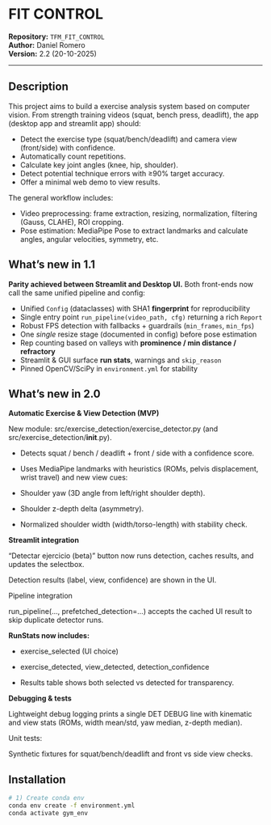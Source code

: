 # FIT CONTROL

**Repository:** `TFM_FIT_CONTROL`  
**Author:** Daniel Romero  
**Version:** 2.2 (20-10-2025)

---

## Description

This project aims to build a exercise analysis system based on computer vision.
From strength training videos (squat, bench press, deadlift), the app (desktop app and streamlit app) should:

- Detect the exercise type (squat/bench/deadlift) and camera view (front/side) with confidence.
- Automatically count repetitions.
- Calculate key joint angles (knee, hip, shoulder).
- Detect potential technique errors with ≥90% target accuracy.
- Offer a minimal web demo to view results.


The general workflow includes:
- Video preprocessing: frame extraction, resizing, normalization, filtering (Gauss, CLAHE), ROI cropping.
- Pose estimation: MediaPipe Pose to extract landmarks and calculate angles, angular velocities, symmetry, etc.


## What’s new in 1.1

**Parity achieved between Streamlit and Desktop UI.** Both front-ends now call the same unified pipeline and config:

- Unified `Config` (dataclasses) with SHA1 **fingerprint** for reproducibility
- Single entry point `run_pipeline(video_path, cfg)` returning a rich `Report`
- Robust FPS detection with fallbacks + guardrails (`min_frames`, `min_fps`)
- One *single* resize stage (documented in config) before pose estimation
- Rep counting based on valleys with **prominence / min distance / refractory**
- Streamlit & GUI surface **run stats**, warnings and `skip_reason`
- Pinned OpenCV/SciPy in `environment.yml` for stability

## What’s new in 2.0
**Automatic Exercise & View Detection (MVP)**

New module: src/exercise_detection/exercise_detector.py (and src/exercise_detection/__init__.py).

- Detects squat / bench / deadlift + front / side with a confidence score.

- Uses MediaPipe landmarks with heuristics (ROMs, pelvis displacement, wrist travel) and new view cues:

- Shoulder yaw (3D angle from left/right shoulder depth).

- Shoulder z-depth delta (asymmetry).

- Normalized shoulder width (width/torso-length) with stability check.

**Streamlit integration**

“Detectar ejercicio (beta)” button now runs detection, caches results, and updates the selectbox.

Detection results (label, view, confidence) are shown in the UI.

Pipeline integration

run_pipeline(..., prefetched_detection=...) accepts the cached UI result to skip duplicate detector runs.


**RunStats now includes:**

- exercise_selected (UI choice)

- exercise_detected, view_detected, detection_confidence

- Results table shows both selected vs detected for transparency.


**Debugging & tests**

Lightweight debug logging prints a single DET DEBUG line with kinematic and view stats (ROMs, width mean/std, yaw median, z-depth median).

Unit tests:

Synthetic fixtures for squat/bench/deadlift and front vs side view checks.

## Installation

```bash
# 1) Create conda env
conda env create -f environment.yml
conda activate gym_env
```
